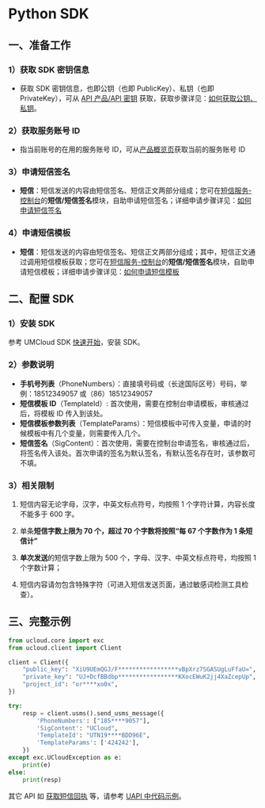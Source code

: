 # Python SDK

## 一、准备工作

### 1）获取 SDK 密钥信息

- 获取 SDK 密钥信息，也即公钥（也即 PublicKey）、私钥（也即
  PrivateKey），可从 [API 产品/API 密钥](https://console.ucloud.cn/uapi/apikey) 获取，获取步骤详见：[如何获取公钥、私钥](/usms/faq/1109)。

### 2）获取服务账号 ID

- 指当前账号的在用的服务账号 ID，可从[产品概览页](https://console.ucloud.cn/dashboard)获取当前的服务账号 ID

### 3）申请短信签名

- **短信**：短信发送的内容由短信签名、短信正文两部分组成；您可在[短信服务-控制台](https://console.ucloud.cn/usms)的**短信/短信签名**模块，自助申请短信签名；详细申请步骤详见：[如何申请短信签名](/usms/guide/5003/303)

### 4）申请短信模板

- **短信**：短信发送的内容由短信签名、短信正文两部分组成；其中，短信正文通过调用短信模板获取；您可在[短信服务-控制台](https://console.ucloud.cn/usms)的**短信/短信签名**模块，自助申请短信模板；详细申请步骤详见：[如何申请短信模板](/usms/guide/5003/305)

## 二、配置 SDK

### 1）安装 SDK

参考 UMCloud SDK [快速开始](https://docs.ucloud.cn/opensdk-python/quickstart)，安装 SDK。

### 2）参数说明

- **手机号列表**（PhoneNumbers）：直接填号码或（长途国际区号）号码，举例：18512349057 或（86）18512349057
- **短信模板 ID**（TemplateId）: 首次使用，需要在控制台申请模板，审核通过后，将模板 ID 传入到该处。
- **短信模板参数列表**（TemplateParams）：短信模板中可传入变量，申请的时候模板中有几个变量，则需要传入几个。
- **短信签名**（SigContent）：首次使用，需要在控制台申请签名，审核通过后，将签名传入该处。首次申请的签名为默认签名，有默认签名存在时，该参数可不填。

### 3）相关限制

1. 短信内容无论字母，汉字，中英文标点符号，均按照 1 个字符计算，内容长度不能多于 600 字。

2. 单条**短信字数上限为 70 个，超过 70 个字数将按照“每 67 个字数作为 1 条短信计”**

3. **单次发送**的短信字数上限为 500 个，字母、汉字、中英文标点符号，均按照 1 个字数计算；

4. 短信内容请勿包含特殊字符（可进入短信发送页面，通过敏感词检测工具检查）。

## 三、完整示例

```python
from ucloud.core import exc
from ucloud.client import Client

client = Client({
    "public_key": "XiU9UEmQGJ/F*****************vBpXrz7SGASUgLuFfaU=",
    "private_key": "UJ+DcfBBdbp*****************KXocEWuK2jj4XaZcepUp",
    "project_id": "or****xo0x",
})

try:
    resp = client.usms().send_usms_message({
        'PhoneNumbers': ["185****9057"],
        'SigContent': "UCloud",
        'TemplateId': "UTN19****BDD96E",
        'TemplateParams': ['424242'],
    })
except exc.UCloudException as e:
    print(e)
else:
    print(resp)
```

其它 API 如 [获取短信回执](https://docs.ucloud.cn/api/usms-api/get_usms_send_receipt) 等，请参考 [UAPI 中代码示例](https://console.ucloud.cn/uapi/detail?id=GetUSMSSendReceipt)。
